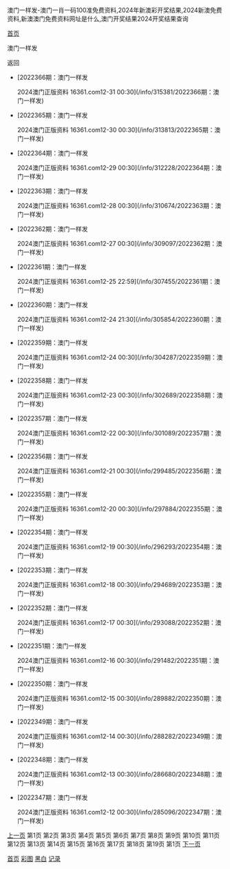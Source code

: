 澳门一样发-澳门一肖一码100准免费资料,2024年新澳彩开奖结果,2024新澳免费资料,新澳澳门免费资料网址是什么,澳门开奖结果2024开奖结果查询



[首页](/)

澳门一样发

返回

* [2022366期：澳门一样发

  2024澳门正版资料 16361.com12-31 00:30](/info/315381/2022366期：澳门一样发)
* [2022365期：澳门一样发

  2024澳门正版资料 16361.com12-30 00:30](/info/313813/2022365期：澳门一样发)
* [2022364期：澳门一样发

  2024澳门正版资料 16361.com12-29 00:30](/info/312228/2022364期：澳门一样发)
* [2022363期：澳门一样发

  2024澳门正版资料 16361.com12-28 00:30](/info/310674/2022363期：澳门一样发)
* [2022362期：澳门一样发

  2024澳门正版资料 16361.com12-27 00:30](/info/309097/2022362期：澳门一样发)
* [2022361期：澳门一样发

  2024澳门正版资料 16361.com12-25 22:59](/info/307455/2022361期：澳门一样发)
* [2022360期：澳门一样发

  2024澳门正版资料 16361.com12-24 21:30](/info/305854/2022360期：澳门一样发)
* [2022359期：澳门一样发

  2024澳门正版资料 16361.com12-24 00:30](/info/304287/2022359期：澳门一样发)
* [2022358期：澳门一样发

  2024澳门正版资料 16361.com12-23 00:30](/info/302689/2022358期：澳门一样发)
* [2022357期：澳门一样发

  2024澳门正版资料 16361.com12-22 00:30](/info/301089/2022357期：澳门一样发)
* [2022356期：澳门一样发

  2024澳门正版资料 16361.com12-21 00:30](/info/299485/2022356期：澳门一样发)
* [2022355期：澳门一样发

  2024澳门正版资料 16361.com12-20 00:30](/info/297884/2022355期：澳门一样发)
* [2022354期：澳门一样发

  2024澳门正版资料 16361.com12-19 00:30](/info/296293/2022354期：澳门一样发)
* [2022353期：澳门一样发

  2024澳门正版资料 16361.com12-18 00:30](/info/294689/2022353期：澳门一样发)
* [2022352期：澳门一样发

  2024澳门正版资料 16361.com12-17 00:30](/info/293088/2022352期：澳门一样发)
* [2022351期：澳门一样发

  2024澳门正版资料 16361.com12-16 00:30](/info/291482/2022351期：澳门一样发)
* [2022350期：澳门一样发

  2024澳门正版资料 16361.com12-15 00:30](/info/289882/2022350期：澳门一样发)
* [2022349期：澳门一样发

  2024澳门正版资料 16361.com12-14 00:30](/info/288282/2022349期：澳门一样发)
* [2022348期：澳门一样发

  2024澳门正版资料 16361.com12-13 00:30](/info/286680/2022348期：澳门一样发)
* [2022347期：澳门一样发

  2024澳门正版资料 16361.com12-12 00:30](/info/285096/2022347期：澳门一样发)

[上一页](javascript:;)
第1页
第2页
第3页
第4页
第5页
第6页
第7页
第8页
第9页
第10页
第11页
第12页
第13页
第14页
第15页
第16页
第17页
第18页
第19页
第1页
[下一页](/list/澳门一样发/2)

[首页](/)
[彩图](/photo/color)
[黑白](/photo/black)
[记录](/page/history)